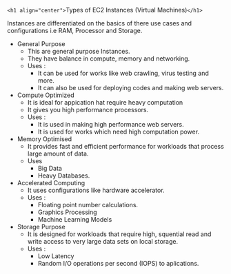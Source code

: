 `<h1 align="center">`Types of EC2 Instances (Virtual Machines)`</h1>`

<p>Instances are differentiated on the basics of there use cases and configurations i.e RAM, Processor and Storage.</p>

* General Purpose
  * This are general purpose Instances.
  * They have balance in compute, memory and networking.
  * Uses :
    * It can be used for works like web crawling, virus testing and more.
    * It can also be used for deploying codes and making web servers.
* Compute Optimized
  * It is ideal for appication hat require heavy computation
  * It gives you high performance processors.
  * Uses :
    * It is used in making high performance web servers.
    * It is used for works which need high computation power.
* Memory Optimised
  * It provides fast and efficient performance for workloads that process large amount of data.
  * Uses
    * Big Data
    * Heavy Databases.
* Accelerated Computing
  * It uses configurations like hardware accelerator.
  * Uses :
    * Floating point number calculations.
    * Graphics Processing
    * Machine Learning Models
* Storage Purpose
  * It is designed for workloads that require high, squential read and write access to very large data sets on local storage.
  * Uses :
    * Low Latency
    * Random I/O operations per second (IOPS) to aplications.
